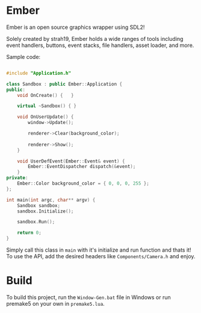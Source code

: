 # Ember

Ember is an open source graphics wrapper using SDL2!

Solely created by strah19, Ember holds a wide ranges of tools including event handlers, buttons, event stacks, file handlers, asset loader, and more.

Sample code:
```c++

#include "Application.h"

class Sandbox : public Ember::Application {
public:
	void OnCreate() { 	}

	virtual ~Sandbox() { }

	void OnUserUpdate() {
		window->Update();

		renderer->Clear(background_color);
		
		renderer->Show();
	}

	void UserDefEvent(Ember::Event& event) {
		Ember::EventDispatcher dispatch(&event);
	}
private:
	Ember::Color background_color = { 0, 0, 0, 255 };
};

int main(int argc, char** argv) {
	Sandbox sandbox;
	sandbox.Initialize();

	sandbox.Run();

	return 0;
}

```

Simply call this class in `main` with it's initialize and run function and thats it! To use the API, add the desired headers like `Components/Camera.h` and enjoy.

# Build
To build this project, run the `Window-Gen.bat` file in Windows or run premake5 on your own in `premake5.lua`.

